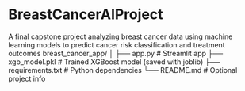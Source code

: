 # BreastCancerAIProject
A final capstone project analyzing breast cancer data using machine learning models to predict cancer risk classification and treatment outcomes
breast_cancer_app/
│
├── app.py                     # Streamlit app
├── xgb_model.pkl              # Trained XGBoost model (saved with joblib)
├── requirements.txt           # Python dependencies
└── README.md                  # Optional project info

